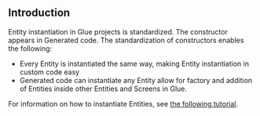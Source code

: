 ## Introduction

Entity instantiation in Glue projects is standardized. The constructor appears in Generated code. The standardization of constructors enables the following:

-   Every Entity is instantiated the same way, making Entity instantiation in custom code easy
-   Generated code can instantiate any Entity allow for factory and addition of Entities inside other Entities and Screens in Glue.

For information on how to instantiate Entities, see [the following tutorial](/documentation/tutorials/glue-tutorials/glue-tutorials-basic-coding-in-glue/.md "Glue:Tutorials:Basic coding in Glue").
